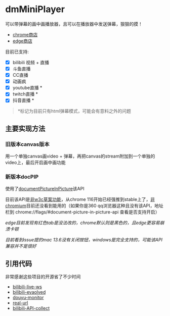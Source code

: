 # dmMiniPlayer

可以带弹幕的画中画播放器，且可以在播放器中发送弹幕，狠狠的摸！

- [chrome商店](https://chrome.google.com/webstore/detail/%E5%BC%B9%E5%B9%95%E7%94%BB%E4%B8%AD%E7%94%BB%E6%92%AD%E6%94%BE%E5%99%A8/nahbabjlllhocabmecfjmcblchhpoclj)
- [edge商店](https://microsoftedge.microsoft.com/addons/detail/hohfhljppjpiemblilibldgppjpclfbl)

目前已支持:
- [x] bilibili 视频 + 直播
- [x] 斗鱼直播
- [x] CC直播
- [x] 动画疯
- [x] youtube直播 *
- [x] twitch直播 *
- [x] 抖音直播 *

> *标记为目前只有html弹幕模式，可能会有意料之外的问题

## 主要实现方法
### 旧版本canvas版本
用一个单独canvas画video + 弹幕，再把canvas的stream附加到一个单独的video上，最后开启画中画功能

### 新版本docPIP
使用了[documentPictureInPicture](https://developer.chrome.com/docs/web-platform/document-picture-in-picture/)该API

目前该API是[非w3c草案功能](https://wicg.github.io/document-picture-in-picture/)，从chrome 116开始已经强推到stable上了，[非chromium](https://caniuse.com/?search=document-picture-in-picture)目前还没看到能用的（如果你是360 qq浏览器这种且没有该API，地址栏到 chrome://flags/#document-picture-in-picture-api 查看是否支持开启）

*edge目前发现有红色tab是没法改的，chrome默认则是黑色的，且edge更容易崩溃卡顿*

*目前看到issue提的mac 13.6没有关闭按钮，windows是完全支持的，可能该API兼容并不是很好*

## 引用代码
非常感谢这些项目的开源省了不少时间

- [bilibili-live-ws](https://www.npmjs.com/package/bilibili-live-ws)
- [bilibili-evaolved](https://github.com/the1812/Bilibili-Evolved)
- [douyu-monitor](https://github.com/qianjiachun/douyu-monitor)
- [real-url](https://github.com/wbt5/real-url/blob/master/danmu/danmaku/cc.py)
- [bilibili-API-collect](https://github.com/SocialSisterYi/bilibili-API-collect)